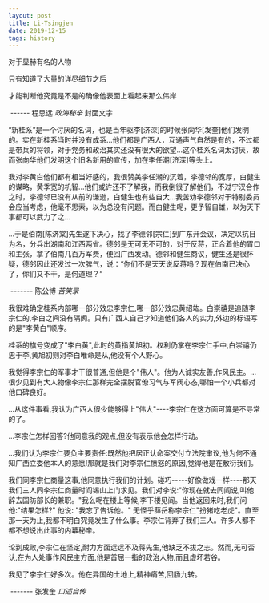 ```yaml
---
layout: post
title: Li-Tsingjen
date: 2019-12-15
tags: history
---
```


对于显赫有名的人物

只有知道了大量的详尽细节之后

才能判断他究竟是不是的确像他表面上看起来那么伟岸

​																		------ 程思远 *政海秘辛* 封面文字



“新桂系”是一个讨厌的名词，也是当年驱李[济深]的时候张向华[发奎]他们发明的。实在新桂系当时并没有成系...他们都是广西人，互通声气自然是有的，不过都是带兵的将领，对于党务和政治其实还没有很大的欲望...这个桂系名词太讨厌，故而张向华他们发明这个旧名新用的宣传，加在李任潮[济深]等头上。

我对李黄白他们都有相当好感的，我很赞美李任潮的沉着，李德邻的宽厚，白健生的谋略，黄季宽的机智...他们或许还不了解我，而我倒很了解他们，不过宁汉合作之时，李德邻已没有从前的谦逊，白健生也有些自大...我苦劝李德邻对于特别委员会应当考虑，他毫不思索，以为总没有问题。而白健生呢，更予智自雄，以为天下事都可以武力了之...

...于是伯南[陈济棠]先生遂下决心，找了李德邻[宗仁]到广东开会议，决定以抗日为名，分兵出湖南和江西两省。德邻是无可无不可的，对于反蒋，正合着他的胃口和主张，拿了伯南几百万军费，便回广西发动。德邻和健生商议，健生还是很怀疑，德邻因此还发过一次脾气，说：“你们不是天天说反蒋吗？现在伯南已决心了，你们又不干，是何道理？“

​																	   ------- 陈公博 *苦笑录* 



我很难确定桂系内部哪一部分效忠李宗仁,哪一部分效忠黄绍竑。白崇禧是追随李宗仁的,李白之间没有隔阂。只有广西人自己才知道他们各人的实力,外边的标语写的是"李黄白"顺序。

桂系的旗号变成了"李白黄",此时的黄指黄旭初。权利仍掌在李宗仁手中,白崇禧仍忠于李,黄旭初则对李白唯命是从,他没有个人野心。

我觉得李宗仁的军事才干很普通,但他是个"伟人"。他为人诚实友善,作风民主。...很少见到有大人物像李宗仁那样完全摆脱官僚习气与军阀心态,哪怕一个小兵都对他口碑良好。

...从这件事看,我认为广西人很少能够得上"伟大"----李宗仁在这方面可算是不寻常的了。

...李宗仁怎样回答?他同意我的观点,但没有表示他会怎样行动。

...我们认为李宗仁要负主要责任:既然他把居正认命案交付立法院审议,他为何不通知广西立委他本人的意愿!那就是我们对李宗仁愤怒的原因,觉得他是在敷衍我们。

我们同李宗仁商量这事,他同意执行我们的计划。碰巧-----好像做戏一样----那天我们三人同李宗仁商量时阎锡山上门求见。我们对李说:"你现在就去同阎说,叫他辞去国防部长的兼职。"我么呢在楼上等候,李下楼见阎。当他返回来时,我们问他:"结果怎样?" 他说: "我忘了告诉他。" 无怪乎薛岳称李宗仁"扮猪吃老虎"。直至那一天为止,我都不明白究竟发生了什么事。李宗仁背弃了我们三人。许多人都不都不想说出此事的内幕秘辛。

论到成败,李宗仁在坚定,耐力方面远远不及蒋先生,他缺乏不拔之志。然而,无可否认,在为人处事作风民主方面,他是首屈一指的政治人物,而且虚坏若谷。

我见了李宗仁好多次。他在异国的土地上,精神痛苦,回肠九转。

​																	   ------- 张发奎 *口述自传*


